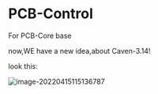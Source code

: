 # PCB-Control
For PCB-Core base 



now,WE have a new idea,about Caven-3.14!

look this:

![image-20220415115136787](https://s2.loli.net/2022/04/15/5sCidALqxHToD9G.png)
